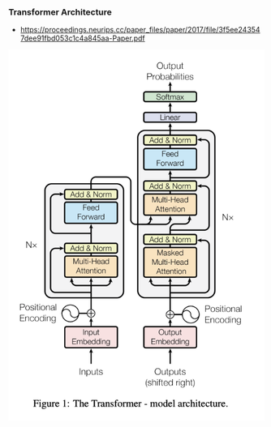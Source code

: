 ### Transformer Architecture

- https://proceedings.neurips.cc/paper_files/paper/2017/file/3f5ee243547dee91fbd053c1c4a845aa-Paper.pdf

![architecture](transformer-architecture.png)